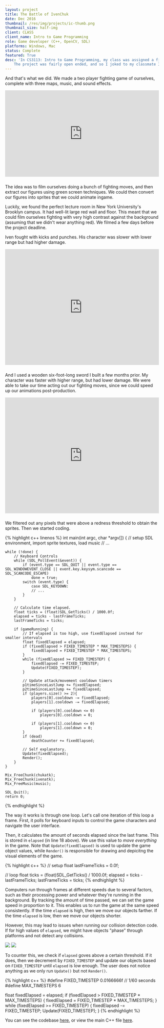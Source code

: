 ```yaml
---
layout: project
title: The Battle of IvenChuk
date: Dec 2016
thumbnail: /res/img/projects/ic-thumb.png
thumbnail_size: half-img
client: CLASS
client_name: Intro to Game Programming
role: Game developer (C++, OpenCV, SDL)
platforms: Windows, Mac
status: Complete
featured: True
desc: 'In CS3113: Intro to Game Programming, my class was assigned a final project where we had to make a game.
    The project was fairly open ended, and so I joked to my classmate Iven, "what if we made a fighting game where we were the main characters?"'
---
```


And that's what we did. We made a two player fighting game of ourselves, complete with three maps, music, and sound effects.

<div style="width:100%;height:0;padding-bottom:56%;position:relative;margin-bottom:2.46vw;"><iframe src="https://giphy.com/embed/l3mZazOQuYQhmE048" width="100%" height="100%" style="position:absolute" frameBorder="0" class="giphy-embed" allowFullScreen></iframe></div>

The idea was to film ourselves doing a bunch of fighting moves, and then extract our figures using green screen techniques. We could then convert our figures into sprites that we could animate ingame. 

Luckily, we found the perfect lecture room in New York University's Brooklyn campus. It had well-lit large red wall and floor. This meant that we could film ourselves fighting with very high contrast against the background (assuming that we didn't wear anything red). We filmed a few days before the project deadline.

Iven fought with kicks and punches. His character was slower with lower range but had higher damage.

<div style='position:relative;padding-bottom:75%;margin-bottom:2.46vw;'><iframe src='https://gfycat.com/ifr/HorribleClearcutHalcyon' frameborder='0' scrolling='no' width='100%' height='100%' style='position:absolute;top:0;left:0;' allowfullscreen></iframe></div>

And I used a wooden six-foot-long sword I built a few months prior. My character was faster with higher range, but had lower damage. We were able to take our time acting out our fighting moves, since we could speed up our animations post-production.

<div style='position:relative;padding-bottom:75%;margin-bottom:2.46vw;'><iframe src='https://gfycat.com/ifr/FittingCommonHermitcrab' frameborder='0' scrolling='no' width='100%' height='100%' style='position:absolute;top:0;left:0;' allowfullscreen></iframe></div>

We filtered out any pixels that were above a redness threshold to obtain the sprites. Then we started coding.

{% highlight c++ linenos %}
int main(int argc, char *argv[])
{
    // setup SDL environment, import sprite textures, load music
    // ...

    while (!done) {
        // Keyboard Controls
        while (SDL_PollEvent(&event)) {
            if (event.type == SDL_QUIT || event.type == SDL_WINDOWEVENT_CLOSE || event.key.keysym.scancode == SDL_SCANCODE_ESCAPE)
                done = true;
            switch (event.type) {
                case SDL_KEYDOWN:
                // ...
            }
        }

        // Calculate time elapsed.
        float ticks = (float)SDL_GetTicks() / 1000.0f;
        elapsed = ticks - lastFrameTicks;
        lastFrameTicks = ticks;

        if (gameRunning) {
            // If elapsed is too high, use fixedElapsed instead for smaller intervals
            float fixedElapsed = elapsed;
            if (fixedElapsed > FIXED_TIMESTEP * MAX_TIMESTEPS) {
                fixedElapsed = FIXED_TIMESTEP * MAX_TIMESTEPS;
            }
            while (fixedElapsed >= FIXED_TIMESTEP) {
                fixedElapsed -= FIXED_TIMESTEP;
                Update(FIXED_TIMESTEP);
            }

            // Update attack/movement cooldown timers
            p1timeSinceLastJump += fixedElapsed;
            p2timeSinceLastJump += fixedElapsed;
            if (players.size() >= 2){
                players[0].cooldown -= fixedElapsed;
                players[1].cooldown -= fixedElapsed;

                if (players[0].cooldown <= 0)
                    players[0].cooldown = 0;

                if (players[1].cooldown <= 0)
                    players[1].cooldown = 0;
            }
            if (dead)
                deathCounter += fixedElapsed;
            
            // Self explanatory.
            Update(fixedElapsed);
            Render();
        }
    }

    Mix_FreeChunk(chukatk);
    Mix_FreeChunk(ivenatk);
    Mix_FreeMusic(music);

    SDL_Quit();
    return 0;
{% endhighlight %}

The way it works is through one loop. Let's call one iteration of this loop a frame. First, it polls for keyboard inputs to control the game characters and navigate the user interface.

Then, it calculates the amount of seconds elapsed since the last frame. This is stored in `elapsed` (in line 18 above). We use this value to *move everything* in the game. Note that `Update(fixedElapsed)` is used to update the game object values, while `Render()` is responsible for drawing and depicitng the visual elements of the game.

{% highlight c++ %}
// setup
float lastFrameTicks = 0.0f;

// loop
float ticks = (float)SDL_GetTicks() / 1000.0f;
elapsed = ticks - lastFrameTicks;
lastFrameTicks = ticks;
{% endhighlight %}

Computers run through frames at different speeds due to several factors, such as their processing power and whatever they're running in the background. By tracking the amount of time passed,
we can set the game speed in proportion to it. This enables us to run the game at the same speed consistently. If the time `elapsed` is high, then we move our objects farther. If the time `elapsed` is low, then we move our objects shorter.

However, this may lead to issues when running our collision detection code. If for high values of `elapsed`, we might have objects "phase" through platforms and not detect any collisions.

<img class="himg" src="/res/img/projects/ic-elapse.png">
<img class="himg" src="/res/img/projects/ic-coll.png">

To counter this, we check if `elapsed` goves above a certain threshold. If it does, then we decrement by `FIXED_TIMESTEP` and update our objects based on `FIXED_TIMESTEP` until `elapsed` is low enough. The user does not notice anything as we only run `Update()` but not `Render()`.

{% highlight c++ %}
#define FIXED_TIMESTEP 0.0166666f // 1/60 seconds
#define MAX_TIMESTEPS 6

float fixedElapsed = elapsed;
if (fixedElapsed > FIXED_TIMESTEP * MAX_TIMESTEPS) {
    fixedElapsed = FIXED_TIMESTEP * MAX_TIMESTEPS;
}
while (fixedElapsed >= FIXED_TIMESTEP) {
    fixedElapsed -= FIXED_TIMESTEP;
    Update(FIXED_TIMESTEP);
}
{% endhighlight %}

You can see the codebase [here](https://github.com/devChuk/The-Fight-Of-IvenChuk/tree/master/SOURCE/NYUCodebase), or view the main C++ file [here](https://github.com/devChuk/The-Fight-Of-IvenChuk/blob/68d80297b89d3339bb88c5561df9c8a70d1fdfc3/SOURCE/NYUCodebase/main.cpp).
